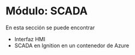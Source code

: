 # Módulo: SCADA

En esta sección se puede encontrar
<ul>
  <li> Interfaz HMI </li>
  <li> SCADA en Ignition en un contenedor de Azure </li>
</ul>
